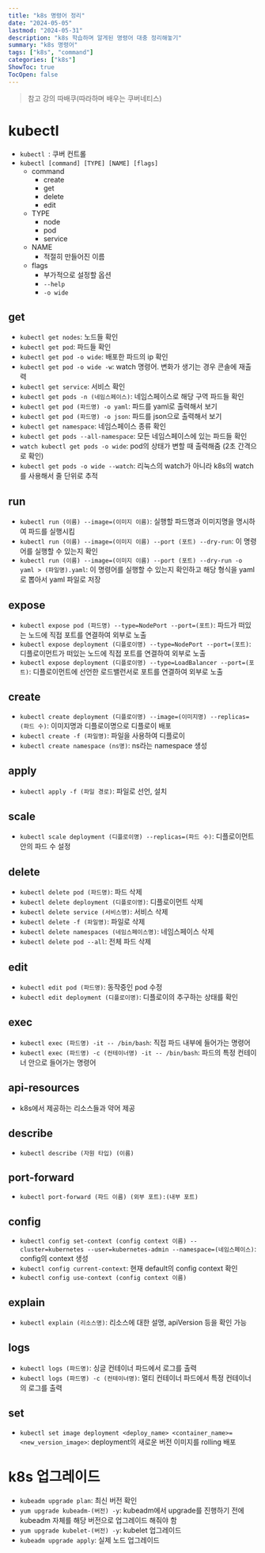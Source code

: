 ```yaml
---
title: "k8s 명령어 정리"
date: "2024-05-05"
lastmod: "2024-05-31"
description: "k8s 학습하며 알게된 명령어 대충 정리해놓기"
summary: "k8s 명령어"
tags: ["k8s", "command"]
categories: ["k8s"]
ShowToc: true
TocOpen: false
---
```


> 참고 강의
> 따배쿠(따라하며 배우는 쿠버네티스)

# kubectl

- `kubectl `: 쿠버 컨트롤
- `kubectl [command] [TYPE] [NAME] [flags]`
  - command
    - create
    - get
    - delete
    - edit
  - TYPE
    - node
    - pod
    - service
  - NAME
    - 적절히 만들어진 이름
  - flags
    - 부가적으로 설정할 옵션
    - `--help`
    - `-o wide`

## get

- `kubectl get nodes`: 노드들 확인
- `kubectl get pod`: 파드들 확인
- `kubectl get pod -o wide`: 배포한 파드의 ip 확인
- `kubectl get pod -o wide -w`: watch 명령어. 변화가 생기는 경우 콘솔에 재출력
- `kubectl get service`: 서비스 확인
- `kubectl get pods -n (네임스페이스)`: 네임스페이스로 해당 구역 파드들 확인
- `kubectl get pod (파드명) -o yaml`: 파드를 yaml로 출력해서 보기
- `kubectl get pod (파드명) -o json`: 파드를 json으로 출력해서 보기
- `kubectl get namespace`: 네임스페이스 종류 확인
- `kubectl get pods --all-namespace`: 모든 네임스페이스에 있는 파드들 확인
- `watch kubectl get pods -o wide`: pod의 상태가 변할 때 출력해줌 (2초 간격으로 확인)
- `kubectl get pods -o wide --watch`: 리눅스의 watch가 아니라 k8s의 watch를 사용해서 줄 단위로 추적

## run

- `kubectl run (이름) --image=(이미지 이름)`: 실행할 파드명과 이미지명을 명시하여 파드를 실행시킴
- `kubectl run (이름) --image=(이미지 이름) --port (포트) --dry-run`: 이 명령어를 실행할 수 있는지 확인
- `kubectl run (이름) --image=(이미지 이름) --port (포트) --dry-run -o yaml > (파일명).yaml`: 이 명령어를 실행할 수 있는지 확인하고 해당 형식을 yaml로 뽑아서 yaml 파일로 저장

## expose

- `kubectl expose pod (파드명) --type=NodePort --port=(포트)`: 파드가 떠있는 노드에 직접 포트를 연결하여 외부로 노출
- `kubectl expose deployment (디플로이명) --type=NodePort --port=(포트)`: 디플로이먼트가 떠있는 노드에 직접 포트를 연결하여 외부로 노출
- `kubectl expose deployment (디플로이명) --type=LoadBalancer --port=(포트)`: 디플로이먼트에 선언한 로드밸런서로 포트를 연결하여 외부로 노출

## create

- `kubectl create deployment (디플로이명) --image=(이미지명) --replicas=(파드 수)`: 이미지명과 디플로이명으로 디플로이 배포
- `kubectl create -f (파일명)`: 파일을 사용하여 디플로이
- `kubectl create namespace (ns명)`: ns라는 namespace 생성

## apply

- `kubectl apply -f (파일 경로)`: 파일로 선언, 설치

## scale

- `kubectl scale deployment (디플로이명) --replicas=(파드 수)`: 디플로이먼트 안의 파드 수 설정

## delete

- `kubectl delete pod (파드명)`: 파드 삭제
- `kubectl delete deployment (디플로이명)`: 디플로이먼트 삭제
- `kubectl delete service (서비스명)`: 서비스 삭제
- `kubectl delete -f (파일명)`: 파일로 삭제
- `kubectl delete namespaces (네임스페이스명)`: 네임스페이스 삭제
- `kubectl delete pod --all`: 전체 파드 삭제

## edit

- `kubectl edit pod (파드명)`: 동작중인 pod 수정
- `kubectl edit deployment (디플로이명)`: 디플로이의 추구하는 상태를 확인

## exec

- `kubectl exec (파드명) -it -- /bin/bash`: 직접 파드 내부에 들어가는 명령어
- `kubectl exec (파드명) -c (컨테이너명) -it -- /bin/bash`: 파드의 특정 컨테이너 안으로 들어가는 명령어

## api-resources

- k8s에서 제공하는 리소스들과 약어 제공

## describe

- `kubectl describe (자원 타입) (이름)`

## port-forward

- `kubectl port-forward (파드 이름) (외부 포트):(내부 포트)`

## config

- `kubectl config set-context (config context 이름) --cluster=kubernetes --user=kubernetes-admin --namespace=(네임스페이스)`: config의 context 생성
- `kubectl config current-context`: 현재 default의 config context 확인
- `kubectl config use-context (config context 이름)`

## explain

- `kubectl explain (리소스명)`: 리소스에 대한 설명, apiVersion 등을 확인 가능

## logs

- `kubectl logs (파드명)`: 싱글 컨테이너 파드에서 로그를 출력
- `kubectl logs (파드명) -c (컨테이너명)`: 멀티 컨테이너 파드에서 특정 컨테이너의 로그를 출력

## set

- `kubectl set image deployment <deploy_name> <container_name>=<new_version_image>`: deployment의 새로운 버전 이미지를 rolling 배포

# k8s 업그레이드

- `kubeadm upgrade plan`: 최신 버전 확인
- `yum upgrade kubeadm-(버전) -y`: kubeadm에서 upgrade를 진행하기 전에 kubeadm 자체를 해당 버전으로 업그레이드 해줘야 함
- `yum upgrade kubelet-(버전) -y`: kubelet 업그레이드
- `kubeadm upgrade apply`: 실제 노드 업그레이드
